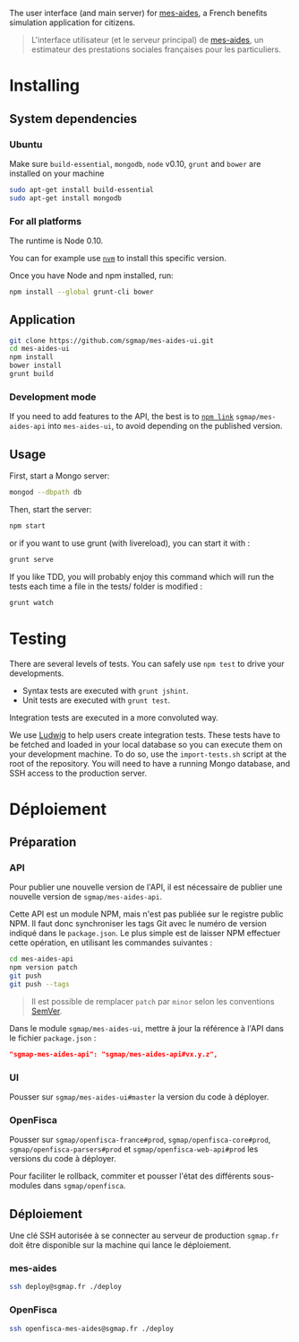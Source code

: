 The user interface (and main server) for [mes-aides](https://mes-aides.gouv.fr), a French benefits simulation application for citizens.

> L'interface utilisateur (et le serveur principal) de [mes-aides](https://mes-aides.gouv.fr), un estimateur des prestations sociales françaises pour les particuliers.


Installing
==========

System dependencies
-------------------

### Ubuntu

Make sure `build-essential`, `mongodb`, `node` v0.10, `grunt` and `bower` are installed on your machine

```sh
sudo apt-get install build-essential
sudo apt-get install mongodb
```

### For all platforms

The runtime is Node 0.10.

You can for example use [`nvm`](https://github.com/creationix/nvm) to install this specific version.

Once you have Node and npm installed, run:

```sh
npm install --global grunt-cli bower
```


Application
-----------

```sh
git clone https://github.com/sgmap/mes-aides-ui.git
cd mes-aides-ui
npm install
bower install
grunt build
```

### Development mode

If you need to add features to the API, the best is to [`npm link`](https://docs.npmjs.com/cli/link) `sgmap/mes-aides-api` into `mes-aides-ui`, to avoid depending on the published version.


Usage
-----

First, start a Mongo server:

```sh
mongod --dbpath db
```

Then, start the server:

```sh
npm start
```

or if you want to use grunt (with livereload), you can start it with :

```sh
grunt serve
```

If you like TDD, you will probably enjoy this command which will run the tests each time a file in the tests/ folder is modified :

```sh
grunt watch
```


Testing
=======

There are several levels of tests. You can safely use `npm test` to drive your developments.

- Syntax tests are executed with `grunt jshint`.
- Unit tests are executed with `grunt test`.

Integration tests are executed in a more convoluted way.

We use [Ludwig](https://github.com/sgmap/ludwig-ui) to help users create integration tests. These tests have to be fetched and loaded in your local database so you can execute them on your development machine.
To do so, use the `import-tests.sh` script at the root of the repository. You will need to have a running Mongo database, and SSH access to the production server.


Déploiement
===========

Préparation
-----------

### API

Pour publier une nouvelle version de l'API, il est nécessaire de publier une nouvelle version de `sgmap/mes-aides-api`.

Cette API est un module NPM, mais n'est pas publiée sur le registre public NPM. Il faut donc synchroniser les tags Git avec le numéro de version indiqué dans le `package.json`. Le plus simple est de laisser NPM effectuer cette opération, en utilisant les commandes suivantes :

```sh
cd mes-aides-api
npm version patch
git push
git push --tags
```

> Il est possible de remplacer `patch` par `minor` selon les conventions [SemVer](http://semver.org).

Dans le module `sgmap/mes-aides-ui`, mettre à jour la référence à l'API dans le fichier `package.json` :

```json
"sgmap-mes-aides-api": "sgmap/mes-aides-api#vx.y.z",
```

### UI

Pousser sur `sgmap/mes-aides-ui#master` la version du code à déployer.


### OpenFisca

Pousser sur `sgmap/openfisca-france#prod`, `sgmap/openfisca-core#prod`, `sgmap/openfisca-parsers#prod` et `sgmap/openfisca-web-api#prod` les versions du code à déployer.

Pour faciliter le rollback, commiter et pousser l'état des différents sous-modules dans `sgmap/openfisca`.



Déploiement
-----------

Une clé SSH autorisée à se connecter au serveur de production `sgmap.fr` doit être disponible sur la machine qui lance le déploiement.


### mes-aides

```sh
ssh deploy@sgmap.fr ./deploy
```

### OpenFisca

```sh
ssh openfisca-mes-aides@sgmap.fr ./deploy
```

